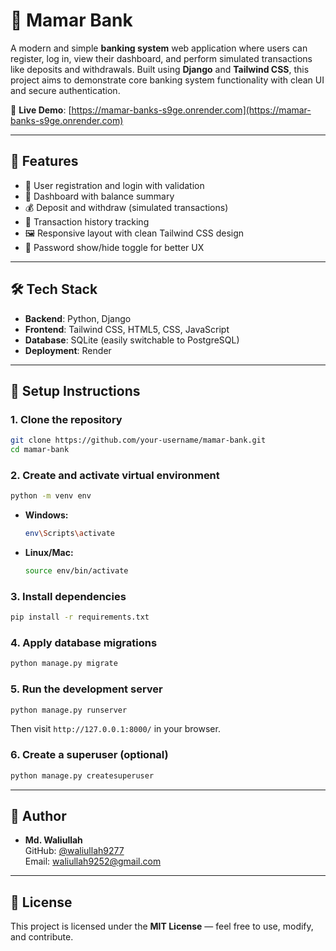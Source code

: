 # 🏦 Mamar Bank

A modern and simple **banking system** web application where users can register, log in, view their dashboard, and perform simulated transactions like deposits and withdrawals. Built using **Django** and **Tailwind CSS**, this project aims to demonstrate core banking system functionality with clean UI and secure authentication.

🔗 **Live Demo**: [https://mamar-banks-s9ge.onrender.com](https://mamar-banks-s9ge.onrender.com)

---

## 🚀 Features

- 🔐 User registration and login with validation  
- 🏦 Dashboard with balance summary  
- 💰 Deposit and withdraw (simulated transactions)  
- 📜 Transaction history tracking  
- 🖼️ Responsive layout with clean Tailwind CSS design  
- 🔄 Password show/hide toggle for better UX  

---

## 🛠️ Tech Stack

- **Backend**: Python, Django  
- **Frontend**: Tailwind CSS, HTML5, CSS, JavaScript  
- **Database**: SQLite (easily switchable to PostgreSQL)  
- **Deployment**: Render  

---

## 🔧 Setup Instructions

### 1. Clone the repository

```bash
git clone https://github.com/your-username/mamar-bank.git
cd mamar-bank
```

### 2. Create and activate virtual environment

```bash
python -m venv env
```

- **Windows:**
  ```bash
  env\Scripts\activate
  ```
- **Linux/Mac:**
  ```bash
  source env/bin/activate
  ```

### 3. Install dependencies

```bash
pip install -r requirements.txt
```

### 4. Apply database migrations

```bash
python manage.py migrate
```

### 5. Run the development server

```bash
python manage.py runserver
```

Then visit `http://127.0.0.1:8000/` in your browser.

### 6. Create a superuser (optional)

```bash
python manage.py createsuperuser
```

---

## 👤 Author

- **Md. Waliullah**  
  GitHub: [@waliullah9277](https://github.com/waliullah9277)  
  Email: waliullah9252@gmail.com  

---

## 📄 License

This project is licensed under the **MIT License** — feel free to use, modify, and contribute.
